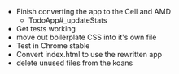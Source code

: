 - Finish converting the app to the Cell and AMD
  - TodoApp#_updateStats
- Get tests working
- move out boilerplate CSS into it's own file
- Test in Chrome stable
- Convert index.html to use the rewritten app
- delete unused files from the koans